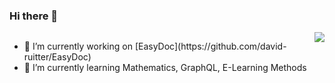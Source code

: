 ### Hi there 👋

<div style="display: flex; justify-content: space-between">
  <div>
    <ul>
      <li>🔭 I’m currently working on [EasyDoc](https://github.com/david-ruitter/EasyDoc)</li>
      <li>🌱 I’m currently learning Mathematics, GraphQL, E-Learning Methods</li>
    </ul>
  </div> 
     
  <div>
    <img src="https://github-readme-stats.vercel.app/api/top-langs/?username=david-ruitter">
  </div>
</div> 

<!--
**david-ruitter/david-ruitter** is a ✨ _special_ ✨ repository because its `README.md` (this file) appears on your GitHub profile.

Here are some ideas to get you started:

- 👯 I’m looking to collaborate on ...
- 🤔 I’m looking for help with ...
- 💬 Ask me about ...
- 📫 How to reach me: ...
- 😄 Pronouns: ...
- ⚡ Fun fact: ...
-->
